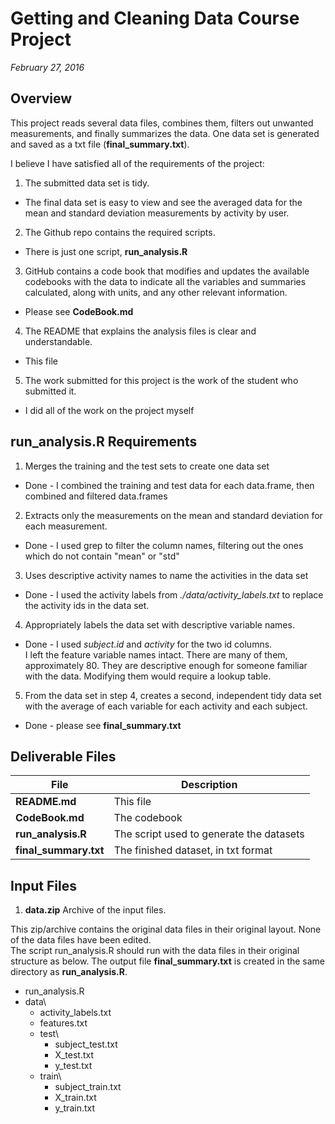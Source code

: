 # Getting and Cleaning Data Course Project
_February 27, 2016_

## Overview
This project reads several data files, combines them, filters out unwanted measurements, and finally summarizes the data.
One data set is generated and saved as a txt file (**final_summary.txt**).


I believe I have satisfied all of the requirements of the project:

1. The submitted data set is tidy.
  * The final data set is easy to view and see the averaged data for the mean and standard deviation measurements by activity by user.
2. The Github repo contains the required scripts.
  * There is just one script, **run_analysis.R**
3. GitHub contains a code book that modifies and updates the available codebooks with the data to indicate all the variables and summaries calculated, along with units, and any other relevant information.
  * Please see **CodeBook.md**
4. The README that explains the analysis files is clear and understandable.
  * This file
5. The work submitted for this project is the work of the student who submitted it.
  * I did all of the work on the project myself

## run_analysis.R Requirements
1. Merges the training and the test sets to create one data set
  * Done - I combined the training and test data for each data.frame, then combined and filtered data.frames 
2. Extracts only the measurements on the mean and standard deviation for each measurement.
  * Done - I used grep to filter the column names, filtering out the ones which do not contain "mean" or "std"
3. Uses descriptive activity names to name the activities in the data set
  * Done - I used the activity labels from  _./data/activity_labels.txt_ to replace the activity ids in the data set.
4. Appropriately labels the data set with descriptive variable names.
  * Done - I used _subject.id_ and _activity_ for the two id columns.  
           I left the feature variable names intact.  There are many of them, approximately 80.  They are descriptive enough for someone familiar with the data.  Modifying them would require a lookup table.
5. From the data set in step 4, creates a second, independent tidy data set with the average of each variable for each activity and each subject.
  * Done - please see **final_summary.txt**

## Deliverable Files
| File                  | Description                              |
|-----------------------|------------------------------------------|
| **README.md**         | This file                                |
| **CodeBook.md**       | The codebook                             |
| **run_analysis.R**    | The script used to generate the datasets |
| **final_summary.txt** | The finished dataset, in txt format      |


## Input Files
1. **data.zip**       Archive of the input files.

This zip/archive contains the original data files in their original layout.
None of the data files have been edited.  
The script run_analysis.R should run with the data files in their original structure as below.
The output file **final_summary.txt** is created in the same directory as **run_analysis.R**.

* run_analysis.R
* data\
  * activity_labels.txt
  * features.txt
  * test\
    * subject_test.txt
    * X_test.txt
    * y_test.txt
  * train\
    * subject_train.txt
    * X_train.txt
    * y_train.txt
    
